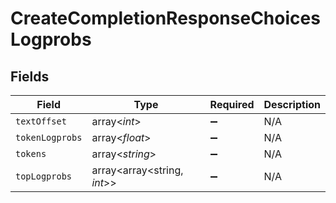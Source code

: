 # CreateCompletionResponseChoicesLogprobs


## Fields

| Field                       | Type                        | Required                    | Description                 |
| --------------------------- | --------------------------- | --------------------------- | --------------------------- |
| `textOffset`                | array<*int*>                | :heavy_minus_sign:          | N/A                         |
| `tokenLogprobs`             | array<*float*>              | :heavy_minus_sign:          | N/A                         |
| `tokens`                    | array<*string*>             | :heavy_minus_sign:          | N/A                         |
| `topLogprobs`               | array<array<string, *int*>> | :heavy_minus_sign:          | N/A                         |